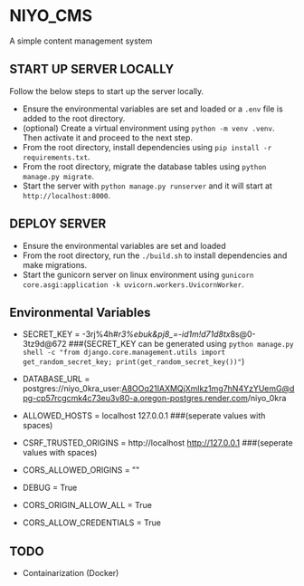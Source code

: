 # NIYO_CMS
A simple content management system

## START UP SERVER LOCALLY
Follow the below steps to start up the server locally.

* Ensure the environmental variables are set and loaded or a `.env` file is added to the root directory.
* (optional) Create a virtual environment using `python -m venv .venv`. Then activate it and proceed to the next step.
* From the root directory, install dependencies using `pip install -r requirements.txt`.
* From the root directory, migrate the database tables using `python manage.py migrate`.
* Start the server with `python manage.py runserver` and it will start at `http://localhost:8000`.

## DEPLOY SERVER
* Ensure the environmental variables are set and loaded
* From the root directory, run the `./build.sh` to install dependencies and make migrations.
* Start the gunicorn server on linux environment using `gunicorn core.asgi:application -k uvicorn.workers.UvicornWorker`.


## Environmental Variables

* SECRET_KEY = -3rj%4h#*r3%ebuk&pj8_=-id1m!d71d8tx*8s@0-3tz9d@672 ###(SECRET_KEY can be generated using `python manage.py shell -c "from django.core.management.utils import get_random_secret_key; print(get_random_secret_key())"`)
* DATABASE_URL = postgres://niyo_0kra_user:A8OOq21IAXMQjXmlkz1mg7hN4YzYUemG@dpg-cp57rcgcmk4c73eu3v80-a.oregon-postgres.render.com/niyo_0kra

* ALLOWED_HOSTS = localhost 127.0.0.1  ###(seperate values with spaces)
* CSRF_TRUSTED_ORIGINS = http://localhost http://127.0.0.1 ###(seperate values with spaces)
* CORS_ALLOWED_ORIGINS = ""

* DEBUG = True
* CORS_ORIGIN_ALLOW_ALL = True
* CORS_ALLOW_CREDENTIALS = True


## TODO

* Containarization (Docker)
